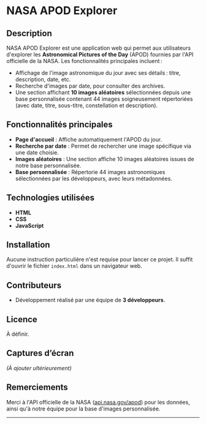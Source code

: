 # NASA APOD Explorer

## Description
NASA APOD Explorer est une application web qui permet aux utilisateurs d'explorer les **Astronomical Pictures of the Day** (APOD) fournies par l'API officielle de la NASA. Les fonctionnalités principales incluent :
- Affichage de l'image astronomique du jour avec ses détails : titre, description, date, etc.
- Recherche d'images par date, pour consulter des archives.
- Une section affichant **10 images aléatoires** sélectionnées depuis une base personnalisée contenant 44 images soigneusement répertoriées (avec date, titre, sous-titre, constellation et description).

## Fonctionnalités principales
- **Page d'accueil** : Affiche automatiquement l'APOD du jour.
- **Recherche par date** : Permet de rechercher une image spécifique via une date choisie.
- **Images aléatoires** : Une section affiche 10 images aléatoires issues de notre base personnalisée.
- **Base personnalisée** : Répertorie 44 images astronomiques sélectionnées par les développeurs, avec leurs métadonnées.

## Technologies utilisées
- **HTML**
- **CSS**
- **JavaScript**

## Installation
Aucune instruction particulière n'est requise pour lancer ce projet. Il suffit d'ouvrir le fichier `index.html` dans un navigateur web.

## Contributeurs
- Développement réalisé par une équipe de **3 développeurs**.

## Licence
À définir.

## Captures d’écran
*(À ajouter ultérieurement)*

## Remerciements
Merci à l'API officielle de la NASA ([api.nasa.gov/apod](https://api.nasa.gov/apod)) pour les données, ainsi qu'à notre équipe pour la base d'images personnalisée.

---
